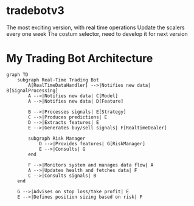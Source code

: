 # tradebotv3
The most exciting version, with real time operations
Update the scalers every one week
The costum selector, need to develop it for next version

# My Trading Bot Architecture

```mermaid
graph TD
    subgraph Real-Time Trading Bot
        A[RealTimeDataHandler] -->|Notifies new data| B[SignalProcessing]
        A -->|Notifies new data| C[Model]
        A -->|Notifies new data| D[Feature]

        B -->|Processes signals| E[Strategy]
        C -->|Produces predictions| E
        D -->|Extracts features| E
        E -->|Generates buy/sell signals| F[RealtimeDealer]
        
        subgraph Risk Manager
            D -->|Provides features| G[RiskManager]
            E -->|Consults| G
        end

        F -->|Monitors system and manages data flow| A
        A -->|Updates health and fetches data| F
        C -->|Consults signals| B
    end
    
    G -->|Advises on stop loss/take profit| E
    E -->|Defines position sizing based on risk| F
